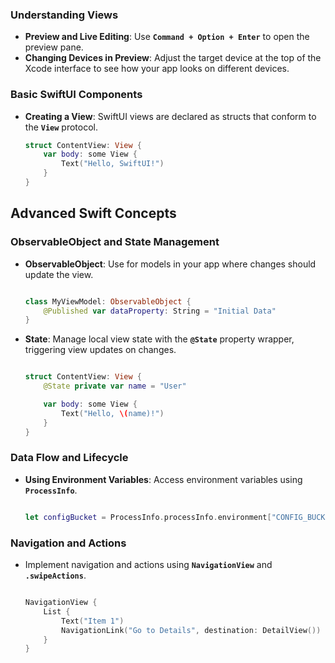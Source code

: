 ### **Understanding Views**

- **Preview and Live Editing**: Use **`Command + Option + Enter`** to open the preview pane.
- **Changing Devices in Preview**: Adjust the target device at the top of the Xcode interface to see how your app looks on different devices.

### **Basic SwiftUI Components**

- **Creating a View**: SwiftUI views are declared as structs that conform to the **`View`** protocol.
    
    ```swift
    struct ContentView: View {
        var body: some View {
            Text("Hello, SwiftUI!")
        }
    }
    
    ```
    

## **Advanced Swift Concepts**

### **ObservableObject and State Management**

- **ObservableObject**: Use for models in your app where changes should update the view.
    
    ```swift
    
    class MyViewModel: ObservableObject {
        @Published var dataProperty: String = "Initial Data"
    }
    
    ```
    
- **State**: Manage local view state with the **`@State`** property wrapper, triggering view updates on changes.
    
    ```swift
    
    struct ContentView: View {
        @State private var name = "User"
    
        var body: some View {
            Text("Hello, \(name)!")
        }
    }
    
    ```
    

### **Data Flow and Lifecycle**

- **Using Environment Variables**: Access environment variables using **`ProcessInfo`**.
    
    ```swift
    
    let configBucket = ProcessInfo.processInfo.environment["CONFIG_BUCKET"] ?? "default_value"
    
    ```
    

### **Navigation and Actions**

- Implement navigation and actions using **`NavigationView`** and **`.swipeActions`**.
    
    ```swift
    
    NavigationView {
        List {
            Text("Item 1")
            NavigationLink("Go to Details", destination: DetailView())
        }
    }
    
    ```